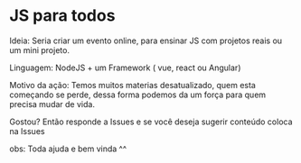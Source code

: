 # JS para todos

Ideia: Seria criar um evento online, para ensinar JS com projetos reais ou um mini projeto. 

Linguagem: NodeJS + um Framework ( vue, react ou  Angular)

Motivo da ação:  Temos muitos materias desatualizado, quem esta começando se perde, dessa forma podemos
da um força para quem precisa mudar de vida. 


Gostou? Então responde a Issues e se você deseja sugerir conteúdo coloca na Issues

obs: Toda ajuda e bem vinda ^^

